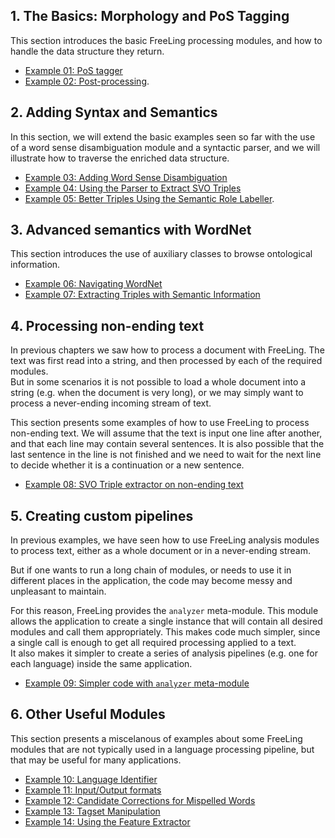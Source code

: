 ## 1. The Basics: Morphology and PoS Tagging

This section introduces the basic FreeLing processing modules, and how to handle the data structure they return.

* [Example 01: PoS tagger](example01.md)
* [Example 02: Post-processing](example02.md).

## 2. Adding Syntax and Semantics

In this section, we will extend the basic examples seen so far with the use of a word sense disambiguation module and a syntactic parser, and we will illustrate how to traverse the enriched data structure.

* [Example 03: Adding Word Sense Disambiguation](example03.md)
* [Example 04: Using the Parser to Extract SVO Triples](example04.md)
* [Example 05: Better Triples Using the Semantic Role Labeller](example05.md).

## 3. Advanced semantics with WordNet

This section introduces the use of auxiliary classes to browse ontological information.

* [Example 06: Navigating WordNet](example06.md)
* [Example 07: Extracting Triples with Semantic Information](example07.md)

## 4. Processing non-ending text

In previous chapters we saw how to process a document with FreeLing. The text was first read into a string, and then processed by each of the required modules.  
 But in some scenarios it is not possible to load a whole document into a string \(e.g. when the document is very long\), or we may simply want to process a never-ending incoming stream of text.

This section presents some examples of how to use FreeLing to process non-ending text. We will assume that the text is input one line after another, and that each line may contain several sentences. It is also possible that the last sentence in the line is not finished and we need to wait for the next line to decide whether it is a continuation or a new sentence.

* [Example 08: SVO Triple extractor on non-ending text](example08.md)

## 5. Creating custom pipelines

In previous examples, we have seen how to use FreeLing analysis modules to process text, either as a whole document or in a never-ending stream.

But if one wants to run a long chain of modules, or needs to use it in different places in the application, the code may become messy and unpleasant to maintain.

For this reason, FreeLing provides the `analyzer` meta-module. This module allows the application to create a single instance that will contain all desired modules and call them appropriately. This makes code much simpler, since a single call is enough to get all required processing applied to a text.  
It also makes it simpler to create a series of analysis pipelines \(e.g. one for each language\) inside the same application.

* [Example 09: Simpler code with `analyzer` meta-module](example09.md)

## 6. Other Useful Modules

This section presents a miscelanous of examples about some FreeLing modules that are not typically used in a language processing pipeline, but that may be useful for many applications.

* [Example 10: Language Identifier](example10.md)
* [Example 11: Input/Output formats](example11.md)
* [Example 12: Candidate Corrections for Mispelled Words](example12.md)
* [Example 13: Tagset Manipulation](example13.md)
* [Example 14: Using the Feature Extractor](example14.md)



